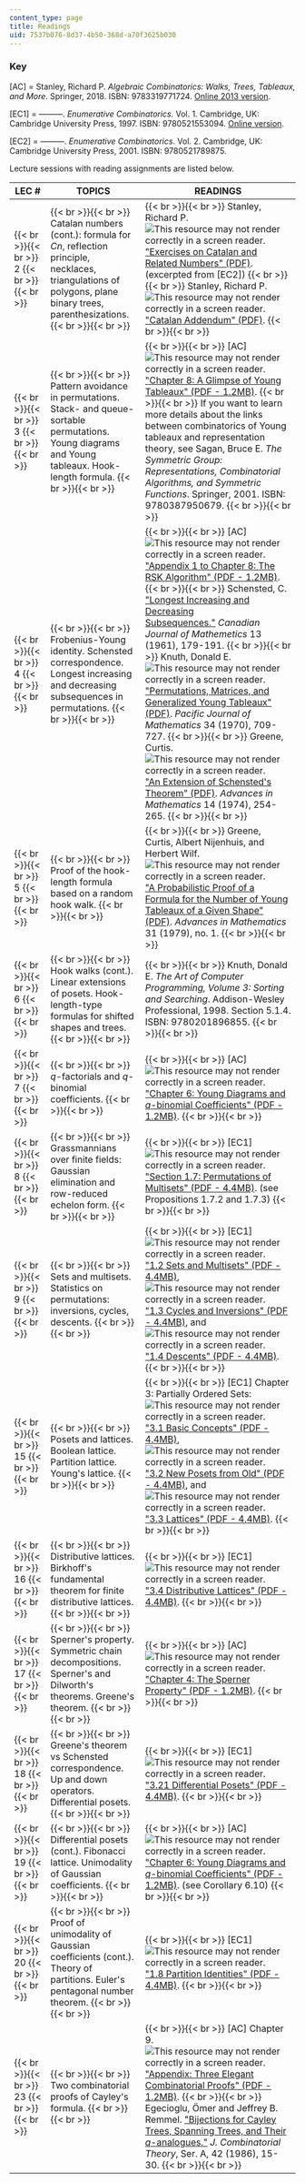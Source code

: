 ```yaml
---
content_type: page
title: Readings
uid: 7537b076-8d37-4b50-368d-a70f3625b030
---
```


### Key

\[AC\] = Stanley, Richard P. _Algebraic Combinatorics: Walks, Trees, Tableaux, and More_. Springer, 2018. ISBN: 9783319771724. [Online 2013 version](http://math.mit.edu/~rstan/algcomb/index.html).

\[EC1\] = ———. _Enumerative Combinatorics._ Vol. 1. Cambridge, UK: Cambridge University Press, 1997. ISBN: 9780521553094. [Online version](http://www-math.mit.edu/~rstan/ec/ec1/).

\[EC2\] = ———. _Enumerative Combinatorics_. Vol. 2. Cambridge, UK: Cambridge University Press, 2001. ISBN: 9780521789875. 

Lecture sessions with reading assignments are listed below.

| LEC # | TOPICS | READINGS |
| --- | --- | --- |
|  {{< br >}}{{< br >}} 2 {{< br >}}{{< br >}}  |  {{< br >}}{{< br >}} Catalan numbers (cont.): formula for _Cn_, reflection principle, necklaces, triangulations of polygons, plane binary trees, parenthesizations. {{< br >}}{{< br >}}  |  {{< br >}}{{< br >}} Stanley, Richard P. ![This resource may not render correctly in a screen reader.](/images/inacessible.gif)["Exercises on Catalan and Related Numbers" (PDF)](http://www-math.mit.edu/~rstan/ec/catalan.pdf). (excerpted from \[EC2\]) {{< br >}}{{< br >}} Stanley, Richard P. ![This resource may not render correctly in a screen reader.](/images/inacessible.gif)["Catalan Addendum" (PDF)](http://www-math.mit.edu/~rstan/ec/catadd.pdf). {{< br >}}{{< br >}}  |
|  {{< br >}}{{< br >}} 3 {{< br >}}{{< br >}}  |  {{< br >}}{{< br >}} Pattern avoidance in permutations. Stack- and queue-sortable permutations. Young diagrams and Young tableaux. Hook-length formula. {{< br >}}{{< br >}}  |  {{< br >}}{{< br >}} \[AC\] ![This resource may not render correctly in a screen reader.](/images/inacessible.gif)["Chapter 8: A Glimpse of Young Tableaux" (PDF - 1.2MB)](http://math.mit.edu/~rstan/algcomb/algcomb.pdf#page=107). {{< br >}}{{< br >}} If you want to learn more details about the links between combinatorics of Young tableaux and representation theory, see Sagan, Bruce E. _The Symmetric Group: Representations, Combinatorial Algorithms, and Symmetric Functions_. Springer, 2001. ISBN: 9780387950679. {{< br >}}{{< br >}}  |
|  {{< br >}}{{< br >}} 4 {{< br >}}{{< br >}}  |  {{< br >}}{{< br >}} Frobenius-Young identity. Schensted correspondence. Longest increasing and decreasing subsequences in permutations. {{< br >}}{{< br >}}  |  {{< br >}}{{< br >}} \[AC\] ![This resource may not render correctly in a screen reader.](/images/inacessible.gif)["Appendix 1 to Chapter 8: The RSK Algorithm" (PDF - 1.2MB)](http://math.mit.edu/~rstan/algcomb/algcomb.pdf#page=120). {{< br >}}{{< br >}} Schensted, C. ["Longest Increasing and Decreasing Subsequences."](https://www.cambridge.org/core/journals/canadian-journal-of-mathematics/article/longest-increasing-and-decreasing-subsequences/B5098D9BC8B226C575402B971852C05E) _Canadian Journal of Mathemetics_ 13 (1961), 179-191. {{< br >}}{{< br >}} Knuth, Donald E. ![This resource may not render correctly in a screen reader.](/images/inacessible.gif)["Permutations, Matrices, and Generalized Young Tableaux" (PDF)](https://msp.org/pjm/1970/34-3/pjm-v34-n3-p09-s.pdf). _Pacific Journal of Mathematics_ 34 (1970), 709-727. {{< br >}}{{< br >}} Greene, Curtis. ![This resource may not render correctly in a screen reader.](/images/inacessible.gif)["An Extension of Schensted's Theorem" (PDF)](https://www.sciencedirect.com/science/article/pii/0001870874900310). _Advances in Mathematics_ 14 (1974), 254-265. {{< br >}}{{< br >}}  |
|  {{< br >}}{{< br >}} 5 {{< br >}}{{< br >}}  |  {{< br >}}{{< br >}} Proof of the hook-length formula based on a random hook walk. {{< br >}}{{< br >}}  |  {{< br >}}{{< br >}} Greene, Curtis, Albert Nijenhuis, and Herbert Wilf. ![This resource may not render correctly in a screen reader.](/images/inacessible.gif)["A Probabilistic Proof of a Formula for the Number of Young Tableaux of a Given Shape" (PDF)](http://www.math.upenn.edu/~wilf/website/Probabilistic%20proof.pdf). _Advances in Mathematics_ 31 (1979), no. 1. {{< br >}}{{< br >}}  |
|  {{< br >}}{{< br >}} 6 {{< br >}}{{< br >}}  |  {{< br >}}{{< br >}} Hook walks (cont.). Linear extensions of posets. Hook-length-type formulas for shifted shapes and trees. {{< br >}}{{< br >}}  |  {{< br >}}{{< br >}} Knuth, Donald E. _The Art of Computer Programming, Volume 3: Sorting and Searching_. Addison-Wesley Professional, 1998. Section 5.1.4. ISBN: 9780201896855. {{< br >}}{{< br >}}  |
|  {{< br >}}{{< br >}} 7 {{< br >}}{{< br >}}  |  {{< br >}}{{< br >}} _q_\-factorials and _q_\-binomial coefficients. {{< br >}}{{< br >}}  |  {{< br >}}{{< br >}} \[AC\] ![This resource may not render correctly in a screen reader.](/images/inacessible.gif)["Chapter 6: Young Diagrams and _q_\-binomial Coefficients" (PDF - 1.2MB)](http://math.mit.edu/~rstan/algcomb/algcomb.pdf#page=60). {{< br >}}{{< br >}}  |
|  {{< br >}}{{< br >}} 8 {{< br >}}{{< br >}}  |  {{< br >}}{{< br >}} Grassmannians over finite fields: Gaussian elimination and row-reduced echelon form. {{< br >}}{{< br >}}  |  {{< br >}}{{< br >}} \[EC1\] ![This resource may not render correctly in a screen reader.](/images/inacessible.gif)["Section 1.7: Permutations of Multisets" (PDF - 4.4MB)](http://www-math.mit.edu/~rstan/ec/ec1.pdf#page=62). (see Propositions 1.7.2 and 1.7.3) {{< br >}}{{< br >}}  |
|  {{< br >}}{{< br >}} 9 {{< br >}}{{< br >}}  |  {{< br >}}{{< br >}} Sets and multisets. Statistics on permutations: inversions, cycles, descents. {{< br >}}{{< br >}}  |  {{< br >}}{{< br >}} \[EC1\] ![This resource may not render correctly in a screen reader.](/images/inacessible.gif)["1.2 Sets and Multisets" (PDF - 4.4MB)](http://www-math.mit.edu/~rstan/ec/ec1.pdf#page=23), ![This resource may not render correctly in a screen reader.](/images/inacessible.gif)["1.3 Cycles and Inversions" (PDF - 4.4MB)](http://www-math.mit.edu/~rstan/ec/ec1.pdf#page=29), and ![This resource may not render correctly in a screen reader.](/images/inacessible.gif)["1.4 Descents" (PDF - 4.4MB)](http://www-math.mit.edu/~rstan/ec/ec1.pdf#page=38). {{< br >}}{{< br >}}  |
|  {{< br >}}{{< br >}} 15 {{< br >}}{{< br >}}  |  {{< br >}}{{< br >}} Posets and lattices. Boolean lattice. Partition lattice. Young's lattice. {{< br >}}{{< br >}}  |  {{< br >}}{{< br >}} \[EC1\] Chapter 3: Partially Ordered Sets: ![This resource may not render correctly in a screen reader.](/images/inacessible.gif)["3.1 Basic Concepts" (PDF - 4.4MB)](http://www-math.mit.edu/~rstan/ec/ec1.pdf#page=277), ![This resource may not render correctly in a screen reader.](/images/inacessible.gif)["3.2 New Posets from Old" (PDF - 4.4MB)](http://www-math.mit.edu/~rstan/ec/ec1.pdf#page=283), and ![This resource may not render correctly in a screen reader.](/images/inacessible.gif)["3.3 Lattices" (PDF - 4.4MB)](http://www-math.mit.edu/~rstan/ec/ec1.pdf#page=285). {{< br >}}{{< br >}}  |
|  {{< br >}}{{< br >}} 16 {{< br >}}{{< br >}}  |  {{< br >}}{{< br >}} Distributive lattices. Birkhoff's fundamental theorem for finite distributive lattices. {{< br >}}{{< br >}}  |  {{< br >}}{{< br >}} \[EC1\] ![This resource may not render correctly in a screen reader.](/images/inacessible.gif)["3.4 Distributive Lattices" (PDF - 4.4MB)](http://www-math.mit.edu/~rstan/ec/ec1.pdf#page=290). {{< br >}}{{< br >}}  |
|  {{< br >}}{{< br >}} 17 {{< br >}}{{< br >}}  |  {{< br >}}{{< br >}} Sperner's property. Symmetric chain decompositions. Sperner's and Dilworth's theorems. Greene's theorem. {{< br >}}{{< br >}}  |  {{< br >}}{{< br >}} \[AC\] ![This resource may not render correctly in a screen reader.](/images/inacessible.gif)["Chapter 4: The Sperner Property" (PDF - 1.2MB)](http://math.mit.edu/~rstan/algcomb/algcomb.pdf#page=34). {{< br >}}{{< br >}}  |
|  {{< br >}}{{< br >}} 18 {{< br >}}{{< br >}}  |  {{< br >}}{{< br >}} Greene's theorem vs Schensted correspondence. Up and down operators. Differential posets. {{< br >}}{{< br >}}  |  {{< br >}}{{< br >}} \[EC1\] ![This resource may not render correctly in a screen reader.](/images/inacessible.gif)["3.21 Differential Posets" (PDF - 4.4MB)](http://www-math.mit.edu/~rstan/ec/ec1.pdf#page=379). {{< br >}}{{< br >}}  |
|  {{< br >}}{{< br >}} 19 {{< br >}}{{< br >}}  |  {{< br >}}{{< br >}} Differential posets (cont.). Fibonacci lattice. Unimodality of Gaussian coefficients. {{< br >}}{{< br >}}  |  {{< br >}}{{< br >}} \[AC\] ![This resource may not render correctly in a screen reader.](/images/inacessible.gif)["Chapter 6: Young Diagrams and _q_\-binomial Coefficients" (PDF - 1.2MB)](http://math.mit.edu/~rstan/algcomb/algcomb.pdf#page=60). (see Corollary 6.10) {{< br >}}{{< br >}}  |
|  {{< br >}}{{< br >}} 20 {{< br >}}{{< br >}}  |  {{< br >}}{{< br >}} Proof of unimodality of Gaussian coefficients (cont.). Theory of partitions. Euler's pentagonal number theorem. {{< br >}}{{< br >}}  |  {{< br >}}{{< br >}} \[EC1\] ![This resource may not render correctly in a screen reader.](/images/inacessible.gif)["1.8 Partition Identities" (PDF - 4.4MB)](http://www-math.mit.edu/~rstan/ec/ec1.pdf#page=68). {{< br >}}{{< br >}}  |
|  {{< br >}}{{< br >}} 23 {{< br >}}{{< br >}}  |  {{< br >}}{{< br >}} Two combinatorial proofs of Cayley's formula. {{< br >}}{{< br >}}  |  {{< br >}}{{< br >}} \[AC\] Chapter 9. ![This resource may not render correctly in a screen reader.](/images/inacessible.gif)["Appendix: Three Elegant Combinatorial Proofs" (PDF - 1.2MB)](http://math.mit.edu/~rstan/algcomb/algcomb.pdf#page=146). {{< br >}}{{< br >}} Egecioglu, Ömer and Jeffrey B. Remmel. ["Bijections for Cayley Trees, Spanning Trees, and Their _q_\-analogues."](https://www.sciencedirect.com/science/article/pii/009731658690004X) _J. Combinatorial Theory_, Ser. A, 42 (1986), 15-30. {{< br >}}{{< br >}}